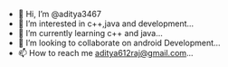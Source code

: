 - 👋 Hi, I’m @aditya3467
- 👀 I’m interested in c++,java and development...
- 🌱 I’m currently learning c++ and java...
- 💞️ I’m looking to collaborate on android Development...
- 📫 How to reach me aditya612raj@gmail.com...

<!---
aditya3467/aditya3467 is a ✨ special ✨ repository because its `README.md` (this file) appears on your GitHub profile.
You can click the Preview link to take a look at your changes.
--->
